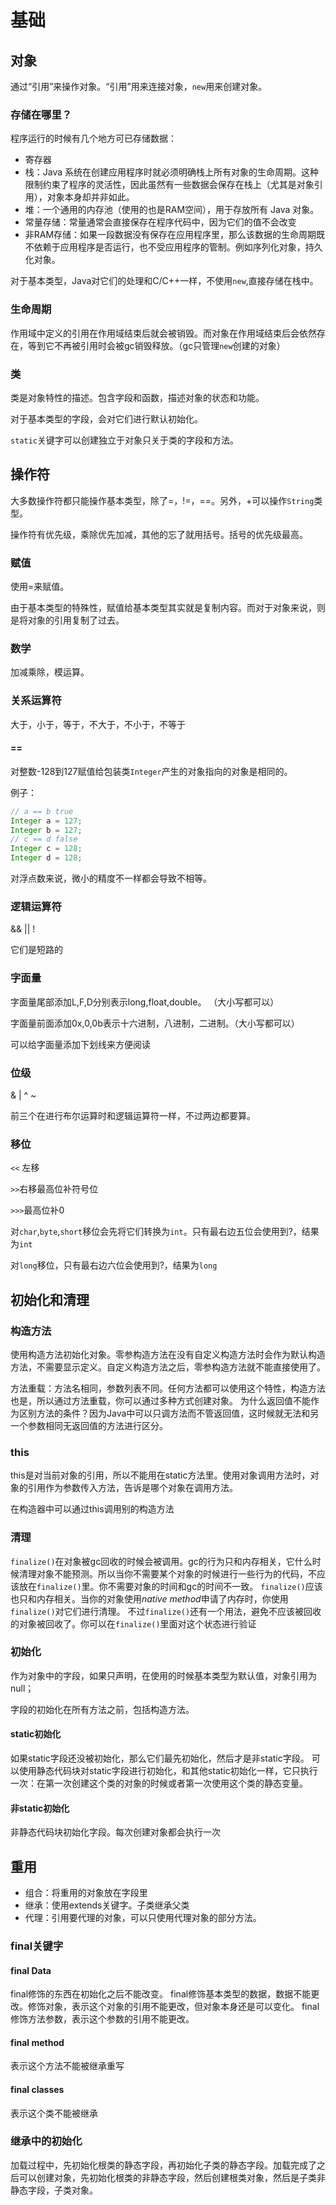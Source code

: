 # 基础

## 对象

通过“引用”来操作对象。“引用”用来连接对象，`new`用来创建对象。

### 存储在哪里？

程序运行的时候有几个地方可已存储数据：

- 寄存器
- 栈：Java 系统在创建应用程序时就必须明确栈上所有对象的生命周期。这种限制约束了程序的灵活性，因此虽然有一些数据会保存在栈上（尤其是对象引用），对象本身却并非如此。
- 堆：一个通用的内存池（使用的也是RAM空间），用于存放所有 Java 对象。
- 常量存储：常量通常会直接保存在程序代码中，因为它们的值不会改变
- 非RAM存储：如果一段数据没有保存在应用程序里，那么该数据的生命周期既不依赖于应用程序是否运行，也不受应用程序的管制。例如序列化对象，持久化对象。

对于基本类型，Java对它们的处理和C/C++一样，不使用`new`,直接存储在栈中。

### 生命周期

作用域中定义的引用在作用域结束后就会被销毁。而对象在作用域结束后会依然存在，等到它不再被引用时会被gc销毁释放。（gc只管理`new`创建的对象）

### 类

类是对象特性的描述。包含字段和函数，描述对象的状态和功能。

对于基本类型的字段，会对它们进行默认初始化。

`static`关键字可以创建独立于对象只关于类的字段和方法。

## 操作符

大多数操作符都只能操作基本类型，除了=，!=，==。另外，+可以操作`String`类型。

操作符有优先级，乘除优先加减，其他的忘了就用括号。括号的优先级最高。

### 赋值

使用=来赋值。

由于基本类型的特殊性，赋值给基本类型其实就是复制内容。而对于对象来说，则是将对象的引用复制了过去。

### 数学

加减乘除，模运算。

### 关系运算符

大于，小于，等于，不大于，不小于，不等于

#### ==

对整数-128到127赋值给包装类`Integer`产生的对象指向的对象是相同的。

例子：

```Java
// a == b true
Integer a = 127;
Integer b = 127;
// c == d false
Integer c = 128;
Integer d = 128;
```

对浮点数来说，微小的精度不一样都会导致不相等。

### 逻辑运算符

&&  ||  !

它们是短路的

### 字面量

字面量尾部添加L,F,D分别表示long,float,double。 （大小写都可以）

字面量前面添加0x,0,0b表示十六进制，八进制，二进制。（大小写都可以）

可以给字面量添加下划线来方便阅读

### 位级

& | ^ ~

前三个在进行布尔运算时和逻辑运算符一样，不过两边都要算。

### 移位

`<<` 左移

`>>`右移最高位补符号位

`>>>`最高位补0

对`char`,`byte`,`short`移位会先将它们转换为`int`。只有最右边五位会使用到?，结果为`int`

对`long`移位，只有最右边六位会使用到?，结果为`long`

## 初始化和清理

### 构造方法

使用构造方法初始化对象。零参构造方法在没有自定义构造方法时会作为默认构造方法，不需要显示定义。自定义构造方法之后，零参构造方法就不能直接使用了。

方法重载：方法名相同，参数列表不同。任何方法都可以使用这个特性，构造方法也是，所以通过方法重载，你可以通过多种方式创建对象。
为什么返回值不能作为区别方法的条件？因为Java中可以只调方法而不管返回值，这时候就无法和另一个参数相同无返回值的方法进行区分。

### this

this是对当前对象的引用，所以不能用在static方法里。使用对象调用方法时，对象的引用作为参数传入方法，告诉是哪个对象在调用方法。

在构造器中可以通过this调用别的构造方法

### 清理

`finalize()`在对象被gc回收的时候会被调用。gc的行为只和内存相关，它什么时候清理对象不能预测。所以当你不需要某个对象的时候进行一些行为的代码，不应该放在`finalize()`里。你不需要对象的时间和gc的时间不一致。
`finalize()`应该也只和内存相关。当你的对象使用*native method*申请了内存时，你使用`finalize()`对它们进行清理。
不过`finalize()`还有一个用法，避免不应该被回收的对象被回收了。你可以在`finalize()`里面对这个状态进行验证

### 初始化

作为对象中的字段，如果只声明，在使用的时候基本类型为默认值，对象引用为null；

字段的初始化在所有方法之前，包括构造方法。

#### static初始化

如果static字段还没被初始化，那么它们最先初始化，然后才是非static字段。
可以使用静态代码块对static字段进行初始化，和其他static初始化一样，它只执行一次：在第一次创建这个类的对象的时候或者第一次使用这个类的静态变量。

#### 非static初始化

非静态代码块初始化字段。每次创建对象都会执行一次

## 重用

- 组合：将重用的对象放在字段里
- 继承：使用extends关键字。子类继承父类
- 代理：引用要代理的对象，可以只使用代理对象的部分方法。

### final关键字

#### final Data

final修饰的东西在初始化之后不能改变。
final修饰基本类型的数据，数据不能更改。修饰对象，表示这个对象的引用不能更改，但对象本身还是可以变化。
final修饰方法参数，表示这个参数的引用不能更改。

#### final method

表示这个方法不能被继承重写

#### final classes

表示这个类不能被继承

### 继承中的初始化

加载过程中，先初始化根类的静态字段，再初始化子类的静态字段。加载完成了之后可以创建对象，先初始化根类的非静态字段，然后创建根类对象，然后是子类非静态字段，子类对象。
